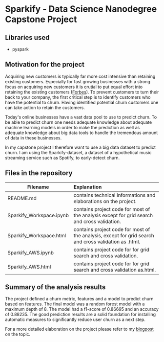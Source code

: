 # Sparkify - Data Science Nanodegree Capstone Project
## Libraries used
* pyspark
## Motivation for the project
Acquiring new customers is typically far more cost intensive than retaining existing customers. Especially for fast growing businesses with a strong focus on acquiring new customers it is crutial to put equal effort into retaining the existing customers ([Forbes][1]).
To prevent customers to turn their back to your company, the first critical step is to identify customers who have the potential to churn. Having identified potential churn customers one can take action to retain the customers. 

Today's online businesses have a vast data pool to use to predict churn. To be able to predict churn one needs adequate knowledge about adequate machine learning models in order to make the prediction as well as adequate knowledge about big data tools to handle the tremendous amount of data in these businesses. 

In my capstone project I therefore want to use a big data dataset to predict churn. I am using the Sparkify-dataset, a dataset of a hypothetical music streaming service such as Spotify, to early-detect churn.
## Files in the repository
| Filename                 | Explanation                                                                                                |
| ------------------------ |:-----------------------------------------------------------------------------------------------------------|
| README.md                | contains technical informations and elaborations on the project.                                           |
| Sparkify_Workspace.ipynb | contains project code for most of the analysis except for grid search and cross validation.                |
| Sparkify_Workspace.html  | contains project code for most of the analysis, except for grid search and cross validation as .html.      |
| Sparkify_AWS.ipynb       | contains project code for for grid search and cross validation.                                            |
| Sparkify_AWS.html        | contains project code for for grid search and cross validation as.html.                                    |

## Summary of the analysis results
The project defined a churn metric, features and a model to predict churn based on features. The final model was a random forest model with a maximum depth of 8. The model had a f1-score of 0.86695 and an accuracy of 0.88235. The good prediction results are a solid foundation for installing automatic measures to significantly reduce user churn as a next step. 

For a more detailed elaboration on the project please refer to my [blogpost][2] on the topic.

[1]: https://www.forbes.com/sites/larrymyler/2016/06/08/acquiring-new-customers-is-important-but-retaining-them-accelerates-profitable-growth/#4314b907667
[2]: https://medium.com/@eichler_wolfgang/how-to-predict-churn-in-an-online-streaming-business-2a1ddd5461e5
